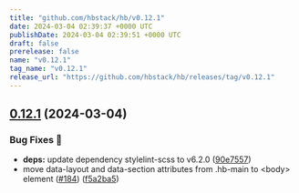 ```yaml
---
title: "github.com/hbstack/hb/v0.12.1"
date: 2024-03-04 02:39:37 +0000 UTC
publishDate: 2024-03-04 02:39:51 +0000 UTC
draft: false
prerelease: false
name: "v0.12.1"
tag_name: "v0.12.1"
release_url: "https://github.com/hbstack/hb/releases/tag/v0.12.1"
---
```


## [0.12.1](https://github.com/hbstack/hb/compare/v0.12.0...v0.12.1) (2024-03-04)


### Bug Fixes 🐞

* **deps:** update dependency stylelint-scss to v6.2.0 ([90e7557](https://github.com/hbstack/hb/commit/90e75576a7c516fcf6fdbf562839fc9d23be394b))
* move data-layout and data-section attributes from .hb-main to &lt;body&gt; element ([#184](https://github.com/hbstack/hb/issues/184)) ([f5a2ba5](https://github.com/hbstack/hb/commit/f5a2ba5f04c7b82d63ef986768340b64c2fa805b))
